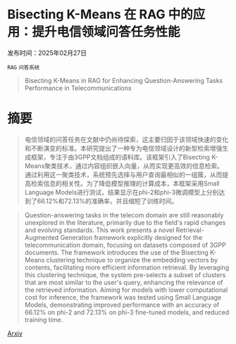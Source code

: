# Bisecting K-Means 在 RAG 中的应用：提升电信领域问答任务性能

发布时间：2025年02月27日

`RAG` `问答系统`

> Bisecting K-Means in RAG for Enhancing Question-Answering Tasks Performance in Telecommunications

# 摘要

> 电信领域的问答任务在文献中仍尚待探索，这主要归因于该领域快速的变化和不断演变的标准。本研究提出了一种专为电信领域设计的新型检索增强生成框架，专注于由3GPP文档组成的语料库。该框架引入了Bisecting K-Means聚类技术，通过内容组织嵌入向量，从而实现更高效的信息检索。通过利用这一聚类技术，系统预先选择与用户查询最相似的一组簇，从而提高检索信息的相关性。为了降低模型推理的计算成本，本框架采用Small Language Models进行测试，结果显示在phi-2和phi-3微调模型上分别达到了66.12%和72.13%的准确率，并且缩短了训练时间。

> Question-answering tasks in the telecom domain are still reasonably unexplored in the literature, primarily due to the field's rapid changes and evolving standards. This work presents a novel Retrieval-Augmented Generation framework explicitly designed for the telecommunication domain, focusing on datasets composed of 3GPP documents. The framework introduces the use of the Bisecting K-Means clustering technique to organize the embedding vectors by contents, facilitating more efficient information retrieval. By leveraging this clustering technique, the system pre-selects a subset of clusters that are most similar to the user's query, enhancing the relevance of the retrieved information. Aiming for models with lower computational cost for inference, the framework was tested using Small Language Models, demonstrating improved performance with an accuracy of 66.12% on phi-2 and 72.13% on phi-3 fine-tuned models, and reduced training time.

[Arxiv](https://arxiv.org/abs/2502.20188)